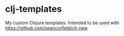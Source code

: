 # clj-templates
My custom Clojure templates. Intended to be used with https://github.com/seancorfield/clj-new.
